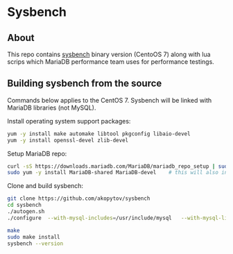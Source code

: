 # Sysbench

## About

This repo contains [sysbench](https://github.com/akopytov/sysbench) binary version (CentoOS 7) along with lua scrips which MariaDB performance team uses for performance testings.

## Building sysbench from the source

Commands below applies to the CentOS 7. Sysbench will be linked with MariaDB libraries (not MySQL). 

Install operating system support packages:

```bash
yum -y install make automake libtool pkgconfig libaio-devel
yum -y install openssl-devel zlib-devel
```

Setup MariaDB repo:
```bash
curl -sS https://downloads.mariadb.com/MariaDB/mariadb_repo_setup | sudo bash
sudo yum -y install MariaDB-shared MariaDB-devel    # this will also install MariaDB-client MariaDB-common 
```

Clone and build sysbench:
```bash
git clone https://github.com/akopytov/sysbench
cd sysbench
./autogen.sh
./configure  --with-mysql-includes=/usr/include/mysql   --with-mysql-libs=/usr/lib64/ --disable-shared --enable-static

make 
sudo make install
sysbench --version
```